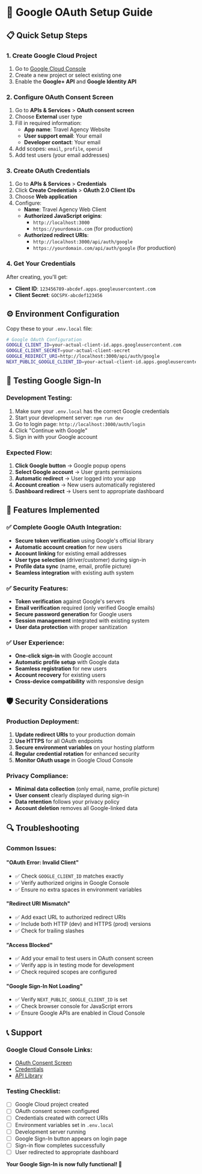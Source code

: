 # 🔐 Google OAuth Setup Guide

## 📋 **Quick Setup Steps**

### **1. Create Google Cloud Project**
1. Go to [Google Cloud Console](https://console.cloud.google.com/)
2. Create a new project or select existing one
3. Enable the **Google+ API** and **Google Identity API**

### **2. Configure OAuth Consent Screen**
1. Go to **APIs & Services** > **OAuth consent screen**
2. Choose **External** user type
3. Fill in required information:
   - **App name**: Travel Agency Website
   - **User support email**: Your email
   - **Developer contact**: Your email
4. Add scopes: `email`, `profile`, `openid`
5. Add test users (your email addresses)

### **3. Create OAuth Credentials**
1. Go to **APIs & Services** > **Credentials**
2. Click **Create Credentials** > **OAuth 2.0 Client IDs**
3. Choose **Web application**
4. Configure:
   - **Name**: Travel Agency Web Client
   - **Authorized JavaScript origins**: 
     - `http://localhost:3000`
     - `https://yourdomain.com` (for production)
   - **Authorized redirect URIs**:
     - `http://localhost:3000/api/auth/google`
     - `https://yourdomain.com/api/auth/google` (for production)

### **4. Get Your Credentials**
After creating, you'll get:
- **Client ID**: `123456789-abcdef.apps.googleusercontent.com`
- **Client Secret**: `GOCSPX-abcdef123456`

## ⚙️ **Environment Configuration**

Copy these to your `.env.local` file:

```bash
# Google OAuth Configuration
GOOGLE_CLIENT_ID=your-actual-client-id.apps.googleusercontent.com
GOOGLE_CLIENT_SECRET=your-actual-client-secret
GOOGLE_REDIRECT_URI=http://localhost:3000/api/auth/google
NEXT_PUBLIC_GOOGLE_CLIENT_ID=your-actual-client-id.apps.googleusercontent.com
```

## 🚀 **Testing Google Sign-In**

### **Development Testing:**
1. Make sure your `.env.local` has the correct Google credentials
2. Start your development server: `npm run dev`
3. Go to login page: `http://localhost:3000/auth/login`
4. Click "Continue with Google"
5. Sign in with your Google account

### **Expected Flow:**
1. **Click Google button** → Google popup opens
2. **Select Google account** → User grants permissions
3. **Automatic redirect** → User logged into your app
4. **Account creation** → New users automatically registered
5. **Dashboard redirect** → Users sent to appropriate dashboard

## 🔧 **Features Implemented**

### **✅ Complete Google OAuth Integration:**
- **Secure token verification** using Google's official library
- **Automatic account creation** for new users
- **Account linking** for existing email addresses
- **User type selection** (driver/customer) during sign-in
- **Profile data sync** (name, email, profile picture)
- **Seamless integration** with existing auth system

### **✅ Security Features:**
- **Token verification** against Google's servers
- **Email verification** required (only verified Google emails)
- **Secure password generation** for Google users
- **Session management** integrated with existing system
- **User data protection** with proper sanitization

### **✅ User Experience:**
- **One-click sign-in** with Google account
- **Automatic profile setup** with Google data
- **Seamless registration** for new users
- **Account recovery** for existing users
- **Cross-device compatibility** with responsive design

## 🛡️ **Security Considerations**

### **Production Deployment:**
1. **Update redirect URIs** to your production domain
2. **Use HTTPS** for all OAuth endpoints
3. **Secure environment variables** on your hosting platform
4. **Regular credential rotation** for enhanced security
5. **Monitor OAuth usage** in Google Cloud Console

### **Privacy Compliance:**
- **Minimal data collection** (only email, name, profile picture)
- **User consent** clearly displayed during sign-in
- **Data retention** follows your privacy policy
- **Account deletion** removes all Google-linked data

## 🔍 **Troubleshooting**

### **Common Issues:**

#### **"OAuth Error: Invalid Client"**
- ✅ Check `GOOGLE_CLIENT_ID` matches exactly
- ✅ Verify authorized origins in Google Console
- ✅ Ensure no extra spaces in environment variables

#### **"Redirect URI Mismatch"**
- ✅ Add exact URL to authorized redirect URIs
- ✅ Include both HTTP (dev) and HTTPS (prod) versions
- ✅ Check for trailing slashes

#### **"Access Blocked"**
- ✅ Add your email to test users in OAuth consent screen
- ✅ Verify app is in testing mode for development
- ✅ Check required scopes are configured

#### **"Google Sign-In Not Loading"**
- ✅ Verify `NEXT_PUBLIC_GOOGLE_CLIENT_ID` is set
- ✅ Check browser console for JavaScript errors
- ✅ Ensure Google APIs are enabled in Cloud Console

## 📞 **Support**

### **Google Cloud Console Links:**
- [OAuth Consent Screen](https://console.cloud.google.com/apis/credentials/consent)
- [Credentials](https://console.cloud.google.com/apis/credentials)
- [API Library](https://console.cloud.google.com/apis/library)

### **Testing Checklist:**
- [ ] Google Cloud project created
- [ ] OAuth consent screen configured
- [ ] Credentials created with correct URIs
- [ ] Environment variables set in `.env.local`
- [ ] Development server running
- [ ] Google Sign-In button appears on login page
- [ ] Sign-in flow completes successfully
- [ ] User redirected to appropriate dashboard

**Your Google Sign-In is now fully functional! 🎉**
